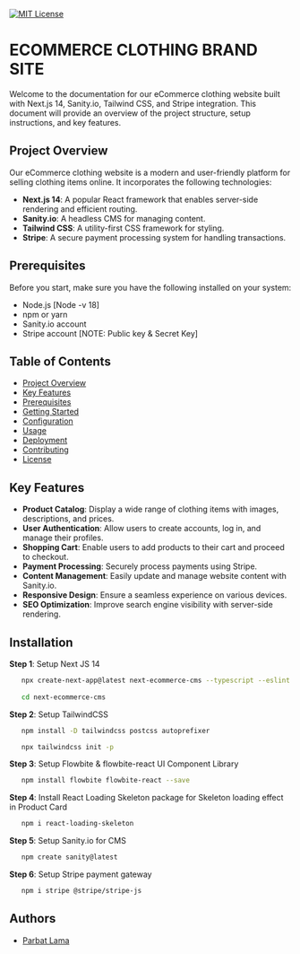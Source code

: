 
[![MIT License](https://img.shields.io/badge/License-MIT-green.svg)]()

# ECOMMERCE CLOTHING BRAND SITE
Welcome to the documentation for our eCommerce clothing website built with Next.js 14, Sanity.io, Tailwind CSS, and Stripe integration. This document will provide an overview of the project structure, setup instructions, and key features.


## Project Overview

Our eCommerce clothing website is a modern and user-friendly platform for selling clothing items online. It incorporates the following technologies:

- **Next.js 14**: A popular React framework that enables server-side rendering and efficient routing.
- **Sanity.io**: A headless CMS for managing content.
- **Tailwind CSS**: A utility-first CSS framework for styling.
- **Stripe**: A secure payment processing system for handling transactions.

## Prerequisites

Before you start, make sure you have the following installed on your system:

- Node.js [Node -v 18]
- npm or yarn
- Sanity.io account
- Stripe account [NOTE: Public key & Secret Key]
## Table of Contents

- [Project Overview](#project-overview)
- [Key Features](#key-features)
- [Prerequisites](#prerequisites)
- [Getting Started](#getting-started)
- [Configuration](#configuration)
- [Usage](#usage)
- [Deployment](#deployment)
- [Contributing](#contributing)
- [License](#license)

## Key Features

- **Product Catalog**: Display a wide range of clothing items with images, descriptions, and prices.
- **User Authentication**: Allow users to create accounts, log in, and manage their profiles.
- **Shopping Cart**: Enable users to add products to their cart and proceed to checkout.
- **Payment Processing**: Securely process payments using Stripe.
- **Content Management**: Easily update and manage website content with Sanity.io.
- **Responsive Design**: Ensure a seamless experience on various devices.
- **SEO Optimization**: Improve search engine visibility with server-side rendering.
## Installation

**Step 1**: Setup Next JS 14

```bash
   npx create-next-app@latest next-ecommerce-cms --typescript --eslint
   
   cd next-ecommerce-cms
```

**Step 2**: Setup TailwindCSS

```bash
   npm install -D tailwindcss postcss autoprefixer

   npx tailwindcss init -p
```

**Step 3**: Setup Flowbite & flowbite-react UI Component Library

```bash
   npm install flowbite flowbite-react --save
```

**Step 4**: Install React Loading Skeleton package for Skeleton loading effect in Product Card

```bash
   npm i react-loading-skeleton  
```

**Step 5**: Setup Sanity.io for CMS

```bash
   npm create sanity@latest
```

**Step 6**: Setup Stripe payment gateway

```bash
   npm i stripe @stripe/stripe-js
```
## Authors

- [Parbat Lama](https://lamaparbat.com.np/)

